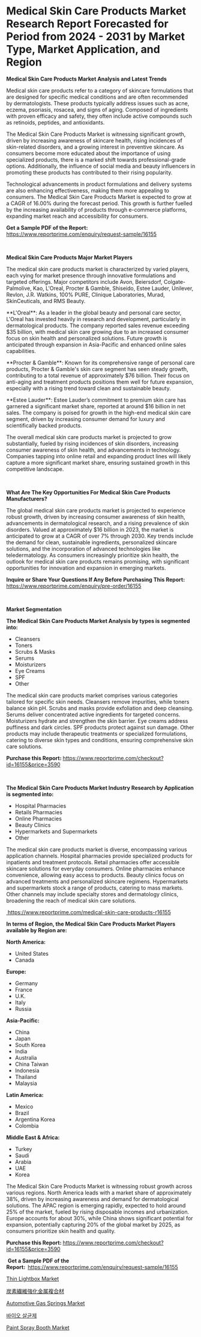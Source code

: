 <p><h1>Medical Skin Care Products Market Research Report Forecasted for Period from 2024 -  2031 by Market Type, Market Application, and Region</h1></p><p><strong>Medical Skin Care Products Market Analysis and Latest Trends</strong></p>
<p><p>Medical skin care products refer to a category of skincare formulations that are designed for specific medical conditions and are often recommended by dermatologists. These products typically address issues such as acne, eczema, psoriasis, rosacea, and signs of aging. Composed of ingredients with proven efficacy and safety, they often include active compounds such as retinoids, peptides, and antioxidants.</p><p>The Medical Skin Care Products Market is witnessing significant growth, driven by increasing awareness of skincare health, rising incidences of skin-related disorders, and a growing interest in preventive skincare. As consumers become more educated about the importance of using specialized products, there is a marked shift towards professional-grade options. Additionally, the influence of social media and beauty influencers in promoting these products has contributed to their rising popularity.</p><p>Technological advancements in product formulations and delivery systems are also enhancing effectiveness, making them more appealing to consumers. The Medical Skin Care Products Market is expected to grow at a CAGR of 16.00% during the forecast period. This growth is further fuelled by the increasing availability of products through e-commerce platforms, expanding market reach and accessibility for consumers.</p></p>
<p><strong>Get a Sample PDF of the Report:&nbsp;</strong> <a href="https://www.reportprime.com/enquiry/request-sample/16155">https://www.reportprime.com/enquiry/request-sample/16155</a></p>
<p>&nbsp;</p>
<p><strong>Medical Skin Care Products Major Market Players</strong></p>
<p><p>The medical skin care products market is characterized by varied players, each vying for market presence through innovative formulations and targeted offerings. Major competitors include Avon, Beiersdorf, Colgate-Palmolive, Kao, L'Oreal, Procter & Gamble, Shiseido, Estee Lauder, Unilever, Revlon, J.R. Watkins, 100% PURE, Clinique Laboratories, Murad, SkinCeuticals, and RMS Beauty.</p><p>**L'Oreal**: As a leader in the global beauty and personal care sector, L'Oreal has invested heavily in research and development, particularly in dermatological products. The company reported sales revenue exceeding $35 billion, with medical skin care growing due to an increased consumer focus on skin health and personalized solutions. Future growth is anticipated through expansion in Asia-Pacific and enhanced online sales capabilities.</p><p>**Procter & Gamble**: Known for its comprehensive range of personal care products, Procter & Gamble's skin care segment has seen steady growth, contributing to a total revenue of approximately $76 billion. Their focus on anti-aging and treatment products positions them well for future expansion, especially with a rising trend toward clean and sustainable beauty.</p><p>**Estee Lauder**: Estee Lauder’s commitment to premium skin care has garnered a significant market share, reported at around $16 billion in net sales. The company is poised for growth in the high-end medical skin care segment, driven by increasing consumer demand for luxury and scientifically backed products.</p><p>The overall medical skin care products market is projected to grow substantially, fueled by rising incidences of skin disorders, increasing consumer awareness of skin health, and advancements in technology. Companies tapping into online retail and expanding product lines will likely capture a more significant market share, ensuring sustained growth in this competitive landscape.</p></p>
<p>&nbsp;</p>
<p><strong>What Are The Key Opportunities For Medical Skin Care Products Manufacturers?</strong></p>
<p><p>The global medical skin care products market is projected to experience robust growth, driven by increasing consumer awareness of skin health, advancements in dermatological research, and a rising prevalence of skin disorders. Valued at approximately $16 billion in 2023, the market is anticipated to grow at a CAGR of over 7% through 2030. Key trends include the demand for clean, sustainable ingredients, personalized skincare solutions, and the incorporation of advanced technologies like teledermatology. As consumers increasingly prioritize skin health, the outlook for medical skin care products remains promising, with significant opportunities for innovation and expansion in emerging markets.</p></p>
<p><strong>Inquire or Share Your Questions If Any Before Purchasing This Report:</strong> <a href="https://www.reportprime.com/enquiry/pre-order/16155">https://www.reportprime.com/enquiry/pre-order/16155</a></p>
<p>&nbsp;</p>
<p><strong>Market Segmentation</strong></p>
<p><strong>The Medical Skin Care Products Market Analysis by types is segmented into:</strong></p>
<p><ul><li>Cleansers</li><li>Toners</li><li>Scrubs & Masks</li><li>Serums</li><li>Moisturizers</li><li>Eye Creams</li><li>SPF</li><li>Other</li></ul></p>
<p><p>The medical skin care products market comprises various categories tailored for specific skin needs. Cleansers remove impurities, while toners balance skin pH. Scrubs and masks provide exfoliation and deep cleansing. Serums deliver concentrated active ingredients for targeted concerns. Moisturizers hydrate and strengthen the skin barrier. Eye creams address puffiness and dark circles. SPF products protect against sun damage. Other products may include therapeutic treatments or specialized formulations, catering to diverse skin types and conditions, ensuring comprehensive skin care solutions.</p></p>
<p><strong>Purchase this Report:&nbsp;</strong><a href="https://www.reportprime.com/checkout?id=16155&price=3590">https://www.reportprime.com/checkout?id=16155&price=3590</a></p>
<p>&nbsp;</p>
<p><strong>The Medical Skin Care Products Market Industry Research by Application is segmented into:</strong></p>
<p><ul><li>Hospital Pharmacies</li><li>Retails Pharmacies</li><li>Online Pharmacies</li><li>Beauty Clinics</li><li>Hypermarkets and Supermarkets</li><li>Other</li></ul></p>
<p><p>The medical skin care products market is diverse, encompassing various application channels. Hospital pharmacies provide specialized products for inpatients and treatment protocols. Retail pharmacies offer accessible skincare solutions for everyday consumers. Online pharmacies enhance convenience, allowing easy access to products. Beauty clinics focus on advanced treatments and personalized skincare regimens. Hypermarkets and supermarkets stock a range of products, catering to mass markets. Other channels may include specialty stores and dermatology clinics, broadening the reach of medical skin care solutions.</p></p>
<p><a href="https://www.reportprime.com/medical-skin-care-products-r16155">&nbsp;https://www.reportprime.com/medical-skin-care-products-r16155</a></p>
<p><strong>In terms of Region, the Medical Skin Care Products Market Players available by Region are:</strong></p>
<p>
    <p> <strong> North America: </strong>
        <ul>
            <li>United States</li>
            <li>Canada</li>
        </ul>
        </p> 
    <p> <strong> Europe: </strong>
        <ul>
            <li>Germany</li>
            <li>France</li>
            <li>U.K.</li>
            <li>Italy</li>
            <li>Russia</li>
        </ul>
        </p> 
    <p> <strong> Asia-Pacific: </strong>
        <ul>
            <li>China</li>
            <li>Japan</li>
            <li>South Korea</li>
            <li>India</li>
            <li>Australia</li>
            <li>China Taiwan</li>
            <li>Indonesia</li>
            <li>Thailand</li>
            <li>Malaysia</li>
        </ul>
        </p> 
    <p> <strong> Latin America: </strong>
        <ul>
            <li>Mexico</li>
            <li>Brazil</li>
            <li>Argentina Korea</li>
            <li>Colombia</li>
        </ul>
        </p> 
    <p> <strong> Middle East & Africa: </strong>
        <ul>
            <li>Turkey</li>
            <li>Saudi</li>
            <li>Arabia</li>
            <li>UAE</li>
            <li>Korea</li>
        </ul>
    </p>
    </p>
<p><p>The Medical Skin Care Products Market is witnessing robust growth across various regions. North America leads with a market share of approximately 38%, driven by increasing awareness and demand for dermatological solutions. The APAC region is emerging rapidly, expected to hold around 25% of the market, fueled by rising disposable incomes and urbanization. Europe accounts for about 30%, while China shows significant potential for expansion, potentially capturing 20% of the global market by 2025, as consumers prioritize skin health and quality.</p></p>
<p><strong>Purchase this Report: </strong><a href="https://www.reportprime.com/checkout?id=16155&price=3590">https://www.reportprime.com/checkout?id=16155&price=3590</a></p>
<p>&nbsp;<strong>Get a Sample PDF of the Report:&nbsp;&nbsp;</strong><a href="https://www.reportprime.com/enquiry/request-sample/16155">https://www.reportprime.com/enquiry/request-sample/16155</a></p>
<p><strong></strong></p>
<p><p><a href="https://www.linkedin.com/pulse/what-growth-drivers-thin-lightbox-market-comprehensive-pgawc?trackingId=iFq8JnLmRvyBTtpJ5R857w%3D%3D">Thin Lightbox Market</a></p><p><a href="https://medium.com/@shade463/carbon-fiber-reinforced-metal-composites-67599e99d68d">炭素繊維強化金属複合材</a></p><p><a href="https://issuu.com/reportprime-2/docs/automotive-gas-springs-market-size-_d5d445b56a387d">Automotive Gas Springs Market</a></p><p><a href="https://medium.com/@macking460/bio-fungicide-market-%EC%9D%98-%EA%B8%80%EB%A1%9C%EB%B2%8C-%EC%8B%9C%EC%9E%A5-%EA%B0%9C%EC%9A%94%EB%8A%94-%EC%A0%84-%EC%84%B8%EA%B3%84-%EB%B0%8F-%EC%A3%BC%EC%9A%94-%EC%8B%9C%EC%9E%A5%EC%9D%98-%EC%82%B0%EC%97%85%EC%97%90-%EC%98%81%ED%96%A5%EC%9D%84-%EB%AF%B8%EC%B9%98%EB%8A%94-%EC%A3%BC%EC%9A%94-%ED%8A%B8%EB%A0%8C%EB%93%9C%EC%97%90-%EB%8C%80%ED%95%9C-%EB%8F%85%ED%8A%B9%ED%95%9C-%EA%B4%80%EC%A0%90%EC%9D%84-%EC%A0%9C%EA%B3%B5%ED%95%A9%EB%8B%88%EB%8B%A4-d591e9531f07">바이오 살균제</a></p><p><a href="https://issuu.com/reportprime-2/docs/paint-spray-booth-market-size-2030._5aea5057ce2f98">Paint Spray Booth Market</a></p></p>